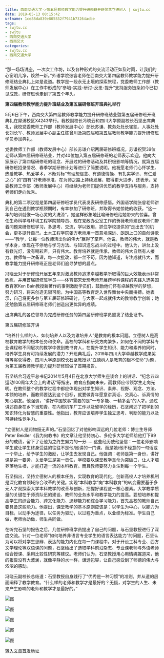 ```yaml
---
title: 西南交通大学->第五届教师教学能力提升研修班开班聚焦立德树人 | swjtu.cc
date: 2019-05-13 00:15:42
urlname: 1ce88da839e805832f7941b73264acbe
tags: 
- swjtu.cc
- swjtu
- 西南交通大学
- 西南交大
categories:
- swjtu.cc
- 西南交通大学
---
```



“那一场场讲座，一次次工作坊，以及各种形式的交流活动正如及时雨，让我们的心窗明几净，焕然一新。”外语学院张睿老师在西南交大第四届教师教学能力提升研修班结业典礼上如是说道。教学是一段永无止境的探索旅程，党委教师工作部（教师发展中心）在工作中形成的“参培-实践-研讨-反思-提升”支持服务链条如今已初见成效，研修班也走到了第五个年头。

**第四届教师教学能力提升班结业及第五届研修班开班典礼举行**

5月6日下午，西南交大第四届教师教学能力提升研修班结业暨第五届研修班开班典礼在犀浦校区X4243举行。我校副校长冯晓云和四川大学原副校长石坚出席典礼，我校党委教师工作部（教师发展中心）部长苏谦、教务处处长崔凯、人事处处长刘长军、教师发展中心副主任陈曾川及第四届和第五届教师教学能力提升研修班学员参加典礼。

党委教师工作部（教师发展中心）部长苏谦介绍两届研修班概况。苏谦祝贺39位老师从第四届研修班结业，并对40位加入第五届研修班的老师表示欢迎。他向大家展示了第四届研修班的理念、开展过的研修活动及其积极影响等情况，就第五届研修班招录情况、春季学期研修计划等进行了简要说明。他祝愿老师们心怀学生、热爱教学、热爱学术，不断对标“有理想信念、有道德情操、有扎实学识、有仁爱之心” 的“四有”好老师标准，在为师之路上持续发展，取得更大进步，还表示，党委教师工作部（教师发展中心）将继续为老师们提供优质的教学支持与服务，支持老师们走向优秀。

典礼的第二项议程是第四届研修班学员代表发表研修感悟。外国语学院张睿老师讲到自己在遇到教学瓶颈期时，有幸参加了研修班，并取得令她惊艳的收获。“这一年的培训就像一场心灵的大洗涤”，她这样形象地比喻研修班给她带来的惊喜。曾任生命科学与环境工程学院辅导员、现在党政办公室工作的贺薇老师建议老师们带着问题来研修班学习，多思考、交流，学以致用，抓住学校提供的“走出去”的机会，更多提升自己。土木工程学院张方老师用一首意境深远、朗朗上口的自创诗歌——“教学，让每一位教师活出你的伟大”赢得了掌声。他说，教师的伟大，就是教学本身，体现在不停地与学习方法、与知识遗忘战斗的过程中。他认为，讲台上没有镁光灯，没有喝彩声，只有伟大。教育培养就是传承，教师的伟大自然有人接力。教师每一次备课，每一次批改，都一丝不苟，因为他知道，专注成就伟大，而教学能力提升研修班正是老师们追寻梦想的启点。

冯晓云对于研修班开展五年来对激发教师追求卓越教学所取得的巨大效能表示非常欣慰，并用首届研修班学员——体育部宋爱玲老师开展跨学科课程的实践入选美国教育家Ken Bain教授新著作的事例激励学员们，鼓励他们怀有卓越教学的梦想，努力研习，将来创造无限可能，为中国高等教育走入世界舞台中央而拼搏。她表示，自己将更多参与第五届研修班研讨，与大家一起成就伟大的教育教学创新；她还勉励第五届研修班老师们创造出更优异的成绩。

出席典礼的各位领导为完成研修任务的第四届研修班学员颁发了结业证书。

第五届研修班开讲

“培养什么样的人、如何培养人以及为谁培养人”是教育的根本问题。立德树人是高校教育教学的根本任务和使命。高校的学科和研究方向繁多，如何在不同的学科专业课程和不同层次的教学中做到教书育人，在提升学生知识、能力和素养的同时，培养学生具有可持续发展的潜力？开班典礼后，2019年四川大学卓越教学成果奖特等奖获得者、四川大学原副校长石坚教授以“立德树人是教育的根本使命”为题，为第五届教师教学能力提升研修班做了首期报告。

石坚结合习近平总书记2014年5月4日在北京大学师生座谈会上的讲话、“纪念五四运动100周年大会上的讲话”等指出，教育应指向未来，而教师应带领学生走向光明。在教师整个的教学过程中都应体现出对学生知识、素养、视野、观念、方法、本领的培养，而教师要达到这个目标，就要做青年愿意讲真话、交真心、诉真情的知心朋友。他强调，“讲好中国故事”需要的是“一专多能、一精多会”的人才。通过讲述自身在乡下当知青、在内燃机车厂工作以及留学的经历，石坚阐述了把学到的知识转化为智慧的重要性。他指出，教育应该培养学生独立思考、判断的能力以及可持续性竞争力。

“立德树人是润物细无声的。”石坚回忆了对他影响深远的几位老师：博士生导师Peter Beidler《我为何教书》的文章让他坚持初心、多伦多大学老师给他打下99分的成绩，留下了让他为之终生努力的一分……这些经历使他坚信：一位老师影响学生或让学生终身受益的往往不是他/她讲的一门课，而是她/他不经意的一句话或一个举止，给予学生的激励，让学生去发现自己。他强调：老师是第一身份，讲好课是第一要务，关爱学生是第一责任，学校要以课堂教学革命为突破口，让人才培养落地生根，才能打造一流的本科教育。而且教师要努力关注到每一个学生。

石坚指出，坚持立德树人的根本任务，实现教育的现代化，创新高校人才培养机制是深化教育领域综合改革的关键。实现“本科教学”向“本科教育”的转变需要基于多元人才观探索大学本科教学的改革与创新，把握好课程这一核心要素。大学教学质量的关键在于师资队伍的建设、教师的业务水平和教学能力的提高。要想培养和提高学生的综合能力、跨文化能力、思辨能力和综合学习能力，首先高校的教师自己要具备这些能力。他提出，课堂教学的基本原则应该是：以学生为中心，以能力为目标，以动手为途径，以任务为驱动，以过程为重点，以业绩为标准。学生自己做，老师协助做，师生共同做。

在听完石坚的报告之后，几位研修班学员提出了自己的问题，与石坚教授进行了深度交流。针对一位老师“如何培养非语言专业学生的语言表达能力”的问题，石坚认为可以将对学生思辨、表达的能力内化在每一门课程中。对于开设工科专业、西方文学理论等双语课的问题，石坚给出了选取学科前沿杂志、专业课老师与外语老师结合授课、采用比较性研究等建议。老师们认为，石坚教授用心用情娓娓道来，他的报告没有大波澜，就像平静的水一样，谦逊包容，让自己感受到了师德的伟大与浓浓的感动。

冯晓云副校长总结道：石坚教授自身践行了“优秀是一种习惯”的准则，并从道的层面阐释了教学教育。“什么样的老师和教学才是最好的？无疑，对学生的人生、未来产生影响的老师和教学才是最好的。”



![图](https://news.swjtu.edu.cn/upload/201905/07/201905072347521354.JPG)

![图](https://news.swjtu.edu.cn/upload/201905/07/201905072011453617.JPG)

![图](https://news.swjtu.edu.cn/upload/201905/07/201905072010365088.jpg)

![图](https://news.swjtu.edu.cn/upload/201905/08/201905080957250232.jpg)

![图](https://news.swjtu.edu.cn/upload/201905/07/201905072009580996.jpg)

[转入文章首发地址](https://news.swjtu.edu.cn/shownews-18289.shtml)